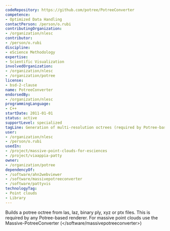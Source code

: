 ```yaml
---
codeRepository: https://github.com/potree/PotreeConverter
competence:
- Optimized Data Handling
contactPerson: /person/o.rubi
contributingOrganization:
- /organization/nlesc
contributor:
- /person/o.rubi
discipline:
- eScience Methodology
expertise:
- Scientific Visualization
involvedOrganization:
- /organization/nlesc
- /organization/potree
license:
- bsd-2-clause
name: PotreeConverter
endorsedBy:
- /organization/nlesc
programmingLanguage:
- C++
startDate: 2011-01-01
status: active
supportLevel: specialized
tagLine: Generation of multi-resolution octrees (required by Potree-based renderers)
user:
- /organization/nlesc
- /person/o.rubi
usedIn:
- /project/massive-point-clouds-for-esciences
- /project/viaappia-patty
owner: 
- /organization/potree
dependencyOf:
- /software/ahn2webviewer
- /software/massivepotreeconverter
- /software/pattyvis
technologyTag:
- Point clouds
- Library
---
```

Builds a potree octree from las, laz, binary ply, xyz or ptx files. This is required by any Potree-based renderer. For massive point clouds use the Massive-PotreeConverter (</software/massivepotreeconverter>)
